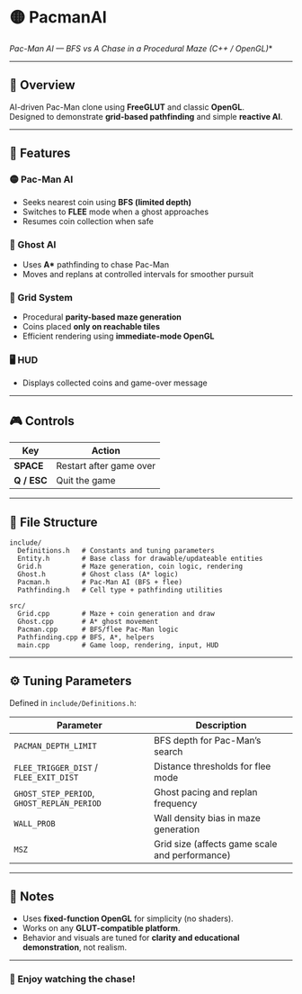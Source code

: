 # 🟡 PacmanAI
**Pac-Man AI — BFS vs A* Chase in a Procedural Maze (C++ / OpenGL)**

---

## 🧠 Overview
AI-driven Pac-Man clone using **FreeGLUT** and classic **OpenGL**.  
Designed to demonstrate **grid-based pathfinding** and simple **reactive AI**.

---

## 🎯 Features

### 🟡 Pac-Man AI
- Seeks nearest coin using **BFS (limited depth)**
- Switches to **FLEE** mode when a ghost approaches
- Resumes coin collection when safe

### 👻 Ghost AI
- Uses **A\*** pathfinding to chase Pac-Man
- Moves and replans at controlled intervals for smoother pursuit

### 🧱 Grid System
- Procedural **parity-based maze generation**
- Coins placed **only on reachable tiles**
- Efficient rendering using **immediate-mode OpenGL**

### 🖥️ HUD
- Displays collected coins and game-over message

---

## 🎮 Controls

| Key | Action |
|-----|---------|
| **SPACE** | Restart after game over |
| **Q / ESC** | Quit the game |

---

## 📁 File Structure

<pre><code>include/
  Definitions.h   # Constants and tuning parameters
  Entity.h        # Base class for drawable/updateable entities
  Grid.h          # Maze generation, coin logic, rendering
  Ghost.h         # Ghost class (A* logic)
  Pacman.h        # Pac-Man AI (BFS + flee)
  Pathfinding.h   # Cell type + pathfinding utilities

src/
  Grid.cpp        # Maze + coin generation and draw
  Ghost.cpp       # A* ghost movement
  Pacman.cpp      # BFS/flee Pac-Man logic
  Pathfinding.cpp # BFS, A*, helpers
  main.cpp        # Game loop, rendering, input, HUD
</code></pre>

---

## ⚙️ Tuning Parameters
Defined in `include/Definitions.h`:

| Parameter | Description |
|------------|-------------|
| `PACMAN_DEPTH_LIMIT` | BFS depth for Pac-Man’s search |
| `FLEE_TRIGGER_DIST` / `FLEE_EXIT_DIST` | Distance thresholds for flee mode |
| `GHOST_STEP_PERIOD`, `GHOST_REPLAN_PERIOD` | Ghost pacing and replan frequency |
| `WALL_PROB` | Wall density bias in maze generation |
| `MSZ` | Grid size (affects game scale and performance) |

---

## 🧩 Notes
- Uses **fixed-function OpenGL** for simplicity (no shaders).  
- Works on any **GLUT-compatible platform**.  
- Behavior and visuals are tuned for **clarity and educational demonstration**, not realism.

---

### 👾 Enjoy watching the chase!
